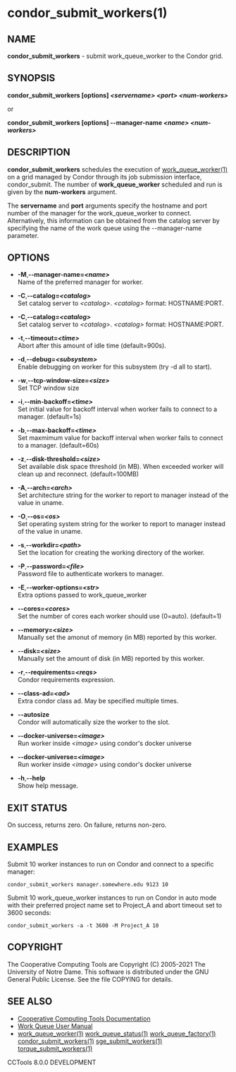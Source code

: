 






















# condor_submit_workers(1)

## NAME
**condor_submit_workers** - submit work_queue_worker to the Condor grid.

## SYNOPSIS
**condor_submit_workers [options] _&lt;servername&gt;_ _&lt;port&gt;_ _&lt;num-workers&gt;_**

or

**condor_submit_workers [options] --manager-name _&lt;name&gt;_ _&lt;num-workers&gt;_**


## DESCRIPTION
**condor_submit_workers** schedules the execution of [work_queue_worker(1)](work_queue_worker.md)
on a grid managed by Condor through its job submission interface, condor_submit.
The number of **work_queue_worker** scheduled and run is given by the **num-workers**
argument.

The **servername** and **port** arguments specify the hostname and port number of the
manager for the work_queue_worker to connect. Alternatively, this information can be obtained from
the catalog server by specifying the name of the work queue using the --manager-name parameter.

## OPTIONS

- **-M**,**--manager-name=_&lt;name&gt;_**<br />Name of the preferred manager for worker.
- **-C**,**--catalog=_&lt;catalog&gt;_**<br />Set catalog server to _&lt;catalog&gt;_. _&lt;catalog&gt;_ format: HOSTNAME:PORT.
- **-C**,**--catalog=_&lt;catalog&gt;_**<br />Set catalog server to _&lt;catalog&gt;_. _&lt;catalog&gt;_ format: HOSTNAME:PORT.
- **-t**,**--timeout=_&lt;time&gt;_**<br />Abort after this amount of idle time (default=900s).
- **-d**,**--debug=_&lt;subsystem&gt;_**<br />Enable debugging on worker for this subsystem (try -d all to start).
- **-w**,**--tcp-window-size=_&lt;size&gt;_**<br />Set TCP window size
- **-i**,**--min-backoff=_&lt;time&gt;_**<br />Set initial value for backoff interval when worker fails to connect to a manager. (default=1s)
- **-b**,**--max-backoff=_&lt;time&gt;_**<br />Set maxmimum value for backoff interval when worker fails to connect to a manager. (default=60s)
- **-z**,**--disk-threshold=_&lt;size&gt;_**<br />Set available disk space threshold (in MB). When exceeded worker will clean up and reconnect. (default=100MB)
- **-A**,**--arch=_&lt;arch&gt;_**<br />Set architecture string for the worker to report to manager instead of the value in uname.
- **-O**,**--os=_&lt;os&gt;_**<br />Set operating system string for the worker to report to manager instead of the value in uname.
- **-s**,**--workdir=_&lt;path&gt;_**<br />Set the location for creating the working directory of the worker.
- **-P**,**--password=_&lt;file&gt;_**<br />Password file to authenticate workers to manager.
- **-E**,**--worker-options=_&lt;str&gt;_**<br />Extra options passed to work_queue_worker

- **--cores=_&lt;cores&gt;_**<br />Set the number of cores each worker should use (0=auto). (default=1)
- **--memory=_&lt;size&gt;_**<br />Manually set the amonut of memory (in MB) reported by this worker.
- **--disk=_&lt;size&gt;_**<br />Manually set the amount of disk (in MB) reported by this worker.

- **-r**,**--requirements=_&lt;reqs&gt;_**<br />Condor requirements expression.
- **--class-ad=_&lt;ad&gt;_**<br />Extra condor class ad. May be specified multiple times.
- **--autosize**<br />Condor will automatically size the worker to the slot.
- **--docker-universe=_&lt;image&gt;_**<br />Run worker inside _&lt;image&gt;_ using condor's docker universe
- **--docker-universe=_&lt;image&gt;_**<br />Run worker inside _&lt;image&gt;_ using condor's docker universe

- **-h**,**--help**<br />Show help message.




## EXIT STATUS
On success, returns zero. On failure, returns non-zero.

## EXAMPLES

Submit 10 worker instances to run on Condor and connect to a specific manager:

```
condor_submit_workers manager.somewhere.edu 9123 10
```

Submit 10 work_queue_worker instances to run on Condor in auto mode with their
preferred project name set to Project_A and abort timeout set to 3600 seconds:

```
condor_submit_workers -a -t 3600 -M Project_A 10
```

## COPYRIGHT
The Cooperative Computing Tools are Copyright (C) 2005-2021 The University of Notre Dame.  This software is distributed under the GNU General Public License.  See the file COPYING for details.

## SEE ALSO

- [Cooperative Computing Tools Documentation]("../index.html")
- [Work Queue User Manual]("../workqueue.html")
- [work_queue_worker(1)](work_queue_worker.md) [work_queue_status(1)](work_queue_status.md) [work_queue_factory(1)](work_queue_factory.md) [condor_submit_workers(1)](condor_submit_workers.md) [sge_submit_workers(1)](sge_submit_workers.md) [torque_submit_workers(1)](torque_submit_workers.md) 


CCTools 8.0.0 DEVELOPMENT
